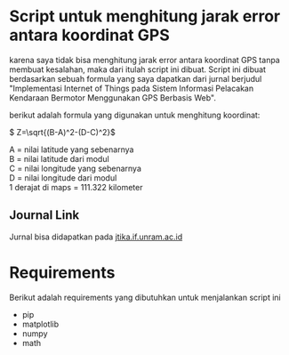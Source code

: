 # Script untuk menghitung jarak error antara koordinat GPS

karena saya tidak bisa menghitung jarak error antara koordinat GPS tanpa membuat kesalahan, maka dari itulah script ini dibuat. Script ini dibuat berdasarkan sebuah formula yang saya dapatkan dari jurnal berjudul "Implementasi Internet of Things pada Sistem Informasi Pelacakan Kendaraan Bermotor Menggunakan GPS Berbasis Web".

berikut adalah formula yang digunakan untuk menghitung koordinat: 

$ Z=\sqrt{(B-A)^2-(D-C)^2}$

A = nilai latitude yang sebenarnya
\
B = nilai latitude dari modul
\
C = nilai longitude yang sebenarnya
\
D = nilai longitude dari modul
\
1 derajat di maps = 111.322 kilometer



## Journal Link
Jurnal bisa didapatkan pada [jtika.if.unram.ac.id](https://bit.ly/3jALUFb)


# Requirements 
Berikut adalah requirements yang dibutuhkan untuk menjalankan script ini

- pip
- matplotlib
- numpy
- math
